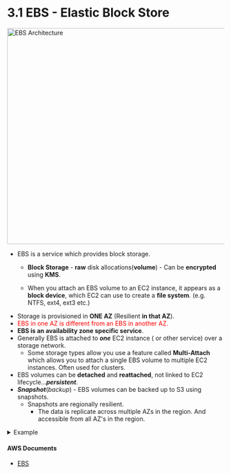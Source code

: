 # 3.1 EBS - Elastic Block Store
<p aligne="center">
  <img src="https://docs.rightscale.com/img/cm-ebs-lifecycle-diagram.gif" alt="EBS Architecture" width="600px" height="500px">

* EBS is a service which provides block storage.
  * **Block Storage** - **raw** disk allocations(**volume**) - Can be **encrypted** using **KMS**.

  * When you attach an EBS volume to an EC2 instance, it appears as a **block device**, which EC2 can use to create a **file system**. (e.g. NTFS, ext4, ext3 etc.)
* Storage is provisioned in **ONE AZ** (Resilient **in that AZ**).
* <span style="color:red">EBS in one AZ is different from an EBS in another AZ.</span>
* **EBS is an availability zone specific service**.
* Generally EBS is attached to ***one*** EC2 instance ( or other service) over a storage network.
  * Some storage types allow you use a feature called **Multi-Attach** which allows you to attach a single EBS volume to multiple EC2 instances. Often used for clusters.
* EBS volumes can be **detached** and **reattached**, not linked to EC2 lifecycle...***persistent***.
* ***Snapshot***(*backup*) - EBS volumes can be backed up to S3 using snapshots.
  * Snapshots are regionally resilient.
    * The data is replicate across multiple AZs in the region. And accessible from all AZ's in the region.

<details>
  <summary>Example</summary>
  <p> You can take a snapshot of an EBS volume in AZ-A and EBS stores that data in S3. Which you can then use to create a new volume in a different AZ  </p>
</details>

#### AWS Documents

* [EBS](https://docs.aws.amazon.com/AWSEC2/latest/UserGuide/AmazonEBS.html)
